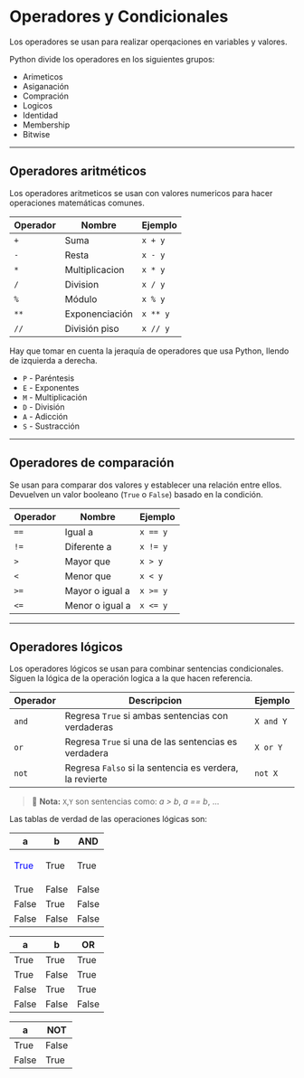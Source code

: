 # Operadores y Condicionales

Los operadores se usan para realizar operqaciones en variables y valores.

Python divide los operadores en los siguientes grupos:

* Arimeticos
* Asiganación
* Compración
* Logicos
* Identidad
* Membership
* Bitwise

---

## Operadores aritméticos

Los operadores aritmeticos se usan con valores numericos para hacer operaciones matemáticas comunes.

Operador | Nombre | Ejemplo
--- | --- | ---
`+` | Suma | `x + y`
`-` | Resta | `x - y`
`*` | Multiplicacion | `x * y`
`/` | Division | `x / y`
`%` | Módulo | `x % y`
`**` | Exponenciación | `x ** y`
`//` | División piso | `x // y`

Hay que tomar en cuenta la jeraquía de operadores que usa Python, llendo de izquierda a derecha.

* `P` - Paréntesis
* `E` - Exponentes
* `M` - Multiplicación
* `D` - División
* `A` - Adicción
* `S` - Sustracción

---

## Operadores de comparación

Se usan para comparar dos valores y establecer una relación entre ellos. Devuelven un valor booleano (`True` o `False`) basado en la condición.

Operador | Nombre | Ejemplo
--- | --- | ---
`==` | Igual a | `x == y`
`!=` | Diferente a | `x != y`
`>` | Mayor que | `x > y`
`<` | Menor que | `x < y`
`>=` | Mayor o igual a | `x >= y`
`<=` | Menor o igual a | `x <= y`

---

## Operadores lógicos

Los operadores lógicos se usan para combinar sentencias condicionales. Siguen la lógica de la operación logica a la que hacen referencia.

Operador | Descripcion | Ejemplo
--- | --- | ---
`and` | Regresa `True` si ambas sentencias con verdaderas | `X and Y`
`or` | Regresa `True` si una de las sentencias es verdadera | `X or Y`
`not` | Regresa `Falso` si la sentencia es verdera, la revierte | `not X`

> 📝 **Nota:** `X`,`Y` son sentencias como: *a > b*, *a == b*, ...

Las tablas de verdad de las operaciones lógicas son:

a | b | AND
--- | --- | ---
<p style="color:blue"> True </p> | True | True
True | False | False
False | True | False
False | False | False

a | b | OR
--- | --- | ---
True | True | True
True | False | True
False | True | True
False | False | False

a | NOT
--- | ---
True | False
False | True
